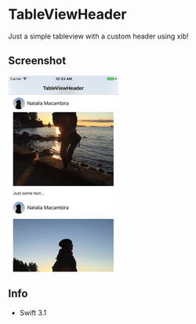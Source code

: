 # TableViewHeader

Just a simple tableview with a custom header using xib!

## Screenshot
![Image of TableViewHeader](https://github.com/nmacambira/TableViewHeader/blob/master/TableViewHeader.png)


## Info

- Swift 3.1
